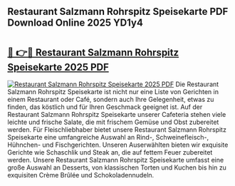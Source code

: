 ## Restaurant Salzmann Rohrspitz Speisekarte PDF Download Online 2025 YD1y4

# <h2><a href="http://gc5hid.nevu.top/?p=Restaurant+Salzmann+Rohrspitz+Speisekarte">🔗 👉🔴 Restaurant Salzmann Rohrspitz Speisekarte 2025 PDF</a></h2>

[![Restaurant Salzmann Rohrspitz Speisekarte 2025 PDF](https://i.imgur.com/dBaPXMq.png)](http://gc5hid.nevu.top/?p=Restaurant+Salzmann+Rohrspitz+Speisekarte)
Die Restaurant Salzmann Rohrspitz Speisekarte ist nicht nur eine Liste von Gerichten in einem Restaurant oder Café, sondern auch Ihre Gelegenheit, etwas zu finden, das köstlich und für Ihren Geschmack geeignet ist. Auf der Restaurant Salzmann Rohrspitz Speisekarte unserer Cafeteria stehen viele leichte und frische Salate, die mit frischem Gemüse und Obst zubereitet werden. Für Fleischliebhaber bietet unsere Restaurant Salzmann Rohrspitz Speisekarte eine umfangreiche Auswahl an Rind-, Schweinefleisch-, Hühnchen- und Fischgerichten. Unseren Auserwählten bieten wir exquisite Gerichte wie Schaschlik und Steak an, die auf fettem Feuer zubereitet werden. Unsere Restaurant Salzmann Rohrspitz Speisekarte umfasst eine große Auswahl an Desserts, von klassischen Torten und Kuchen bis hin zu exquisiten Crème Brûlée und Schokoladennudeln.
